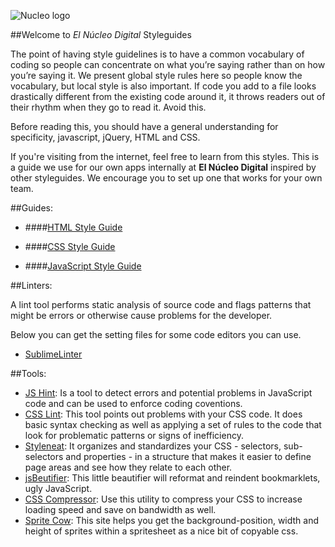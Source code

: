 ![Nucleo logo](http://dl.dropbox.com/u/2402696/external/elnucleo-logo.png)

##Welcome to *El Núcleo Digital* Styleguides

The point of having style guidelines is to have a common vocabulary of coding so people can concentrate on what you’re saying rather than on how you’re saying it. We present global style rules here so people know the vocabulary, but local style is also important. If code you add to a file looks drastically different from the existing code around it, it throws readers out of their rhythm when they go to read it. Avoid this.

Before reading this, you should have a general understanding for specificity, javascript, jQuery, HTML and CSS.

If you're visiting from the internet, feel free to learn from this styles. This is a guide we use for our own apps internally at **El Núcleo Digital** inspired by other styleguides. We encourage you to set up one that works for your own team.

##Guides:

- ####[HTML Style Guide](https://github.com/NucleoDigital/guides/blob/master/html/README.md)

- ####[CSS Style Guide](https://github.com/NucleoDigital/guides/blob/master/css/readme.md)

- ####[JavaScript Style Guide](https://github.com/NucleoDigital/guides/blob/master/javascript/readme.md)


##Linters:

A lint tool performs static analysis of source code and flags patterns that might be errors or otherwise cause problems for the developer.

Below you can get the setting files for some code editors you can use.

- [SublimeLinter](https://github.com/NucleoDigital/guides/blob/master/linters/SublimeLinter/SublimeLinter.sublime-settings)

##Tools:

- [JS Hint](http://www.jshint.com/): Is a tool to detect errors and potential problems in JavaScript code and can be used to enforce coding coventions.
- [CSS Lint](http://csslint.net/): This tool points out problems with your CSS code. It does basic syntax checking as well as applying a set of rules to the code that look for problematic patterns or signs of inefficiency.
- [Styleneat](http://styleneat.com/): It organizes and standardizes your CSS - selectors, sub-selectors and properties - in a structure that makes it easier to define page areas and see how they relate to each other.
- [jsBeutifier](http://jsbeautifier.org/): This little beautifier will reformat and reindent bookmarklets, ugly JavaScript.
- [CSS Compressor](http://www.cssdrive.com/index.php/main/csscompressor/): Use this utility to compress your CSS to increase loading speed and save on bandwidth as well.
- [Sprite Cow](http://www.spritecow.com/): This site helps you get the background-position, width and height of sprites within a spritesheet as a nice bit of copyable css.